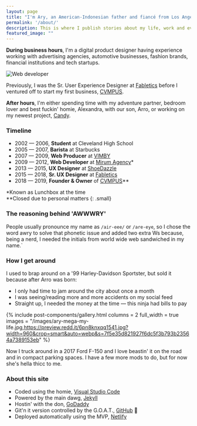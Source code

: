 ```yaml
---
layout: page
title: "I'm Ary, an American-Indonesian father and fiancé from Los Angeles, California."
permalink: '/about/'
description: This is where I publish stories about my life, work and everything in between as a designer and developer.
featured_image: ""
---
```


**During business hours**, I'm a digital product designer having experience working with advertising agencies, automotive businesses, fashion brands, financial institutions and tech startups.

![Web developer](https://media.giphy.com/media/gG6OcTSRWaSis/giphy.gif)

Previously, I was the Sr. User Experience Designer at [Fabletics][url-fabletics] before I ventured off to start my first business, [CVMPUS][url-cvmpus].

**After hours**, I'm either spending time with my adventure partner, bedroom lover and best fuckin' homie, Alexandra, with our son, Arro, or working on my newest project, [Candy](https://candymotor.co).

### Timeline

* 2002 — 2006, **Student** at Cleveland High School
* 2005 — 2007, **Barista** at Starbucks
* 2007 — 2009, **Web Producer** at [VIMBY][url-vimby]
* 2009 — 2012, **Web Developer** at [Mirum Agency][url-mirum]*
* 2013 — 2015, **UX Designer** at [ShoeDazzle][url-shoedazzle]
* 2015 — 2018, **Sr. UX Designer** at [Fabletics][url-fabletics]
* 2018 — 2019, **Founder & Owner** of [CVMPUS][url-cvmpus]**

*Known as Lunchbox at the time  
**Closed due to personal matters
{: .small}

### The reasoning behind 'AWWWRY'

People usually pronounce my name as `/air-eee/` or `/are-eye`, so I chose the word awry to solve that phonetic issue and added two extra Ws because, being a nerd, I needed the initials from world wide web sandwiched in my name.`

### How I get around

I used to brap around on a '99 Harley-Davidson Sportster, but sold it because after Arro was born:
- I only had time to jam around the city about once a month
- I was seeing/reading more and more accidents on my social feed
- Straight up, I needed the money at the time — this ninja had bills to pay

{% include post-components/gallery.html
	columns = 2
	full_width = true
	images = "/images/ary-mega-my-life.jpg,https://preview.redd.it/6pn8knxqq1541.jpg?width=960&crop=smart&auto=webp&s=7f5e35d821927f6dc5f3b793b23564a7389153eb"
%}

Now I truck around in a 2017 Ford F-150 and I love beastin' it on the road and in compact parking spaces. I have a few more mods to do, but for now she's hella thicc to me.

### About this site

- Coded using the homie, [Visual Studio Code][url-vsc]
- Powered by the main dawg, [Jekyll][url-jekyll]
- Hostin' with the don, [GoDaddy][url-godaddy]
- Git'n it version controlled by the G.O.A.T., [GitHub][url-github] 🐐
- Deployed automatically using the MVP, [Netlify][url-netlify]

[url-career]: /career/
[url-vsc]: https://code.visualstudio.com/
[url-jekyll]: https://jekyllrb.com/
[url-godaddy]: https://www.godaddy.com/
[url-github]: https://github.com/
[url-netlify]: https://www.netlify.com/
[url-instagram]: https://www.instagram.com/awwwry
[url-email]: mailto:arymega@gmail.com
[url-github]: https://www.github.com/awwwry
[url-instagram]: https://www.github.com/awwwry
[url-linkedin]: https://www.linkedin.com/in/awwwry
[url-reddit]: https://www.reddit.com/u/awwwry
[url-spotify]: https://open.spotify.com/playlist/0hvGuO3GFmX3zNWxaK17sZ
[url-twitter]: https://www.twitter.com/awwwry
[url-vimby]: https://vimby.com
[url-mirum]: https://www.mirumagency.com/en/home
[url-shoedazzle]: https://www.shoedazzle.com
[url-fabletics]: https://www.fabletics.com
[url-candy]: https://candymotor.co
[url-cvmpus]: https://www.instagram.com/cvmpus
[url-ary-mega]: http://arymega.com
[url-linkedin]: https://www.linkedin.com/in/awwwry
[url-vans]: https://www.vans.com
[url-mozilla]: https://www.mozilla.org/en-US/